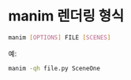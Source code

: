 # manim 렌더링 형식

```bash
manim [OPTIONS] FILE [SCENES]
```

예:

```bash
manim -qh file.py SceneOne
```
